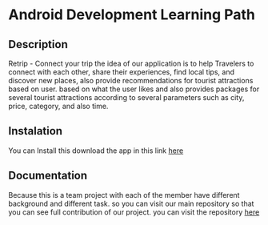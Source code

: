 # Android Development Learning Path
## Description
Retrip - Connect your trip
the idea of our application is to help Travelers to connect with each other, share their experiences, find local tips, and discover new places, also provide recommendations for tourist attractions based on user. based on what the user likes and also provides packages for several tourist attractions according to several parameters such as city, price, category, and also time.
## Instalation
You can Install this download the app in this link
[here](https://drive.google.com/file/d/1BFjggXlRF_ot5veZADIi8HnxUkp3qWWb/view?usp=sharing)
## Documentation 
Because this is a team project with each of the member have different background and different task. so you can visit our main repository so that you can see full contribution of our project.
you can visit the repository [here](https://github.com/EdoPriyo13/Retrip-apps.git)
